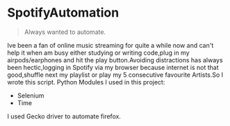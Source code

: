 # SpotifyAutomation
>Always wanted to automate.

Ive been a fan of online music streaming for quite a while now and can't help it when am busy either studying or writing code,plug in my airpods/earphones and hit the play button.Avoiding distractions has always been hectic,logging in Spotify via my browser because internet is not that good,shuffle next my playlist or play my 5 consecutive favourite Artists.So I wrote this script.
Python Modules I used in this project:

- Selenium
- Time

I used Gecko driver to automate firefox.
